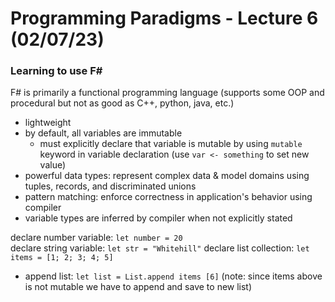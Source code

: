 # Programming Paradigms - Lecture 6 (02/07/23)

### Learning to use F\#

F# is primarily a functional programming language (supports some OOP and procedural but not as good as C++, python, java, etc.)
* lightweight
* by default, all variables are immutable 
    * must explicitly declare that variable is mutable by using `mutable` keyword in variable declaration (use `var <- something` to set new value)
* powerful data types: represent complex data & model domains using tuples, records, and discriminated unions
* pattern matching: enforce correctness in application's behavior using compiler
* variable types are inferred by compiler when not explicitly stated

declare number variable: `let number = 20`  
declare string variable: `let str = "Whitehill"`
declare list collection: `let items = [1; 2; 3; 4; 5]`
* append list: `let list = List.append items [6]` (note: since items above is not mutable we have to append and save to new list)


